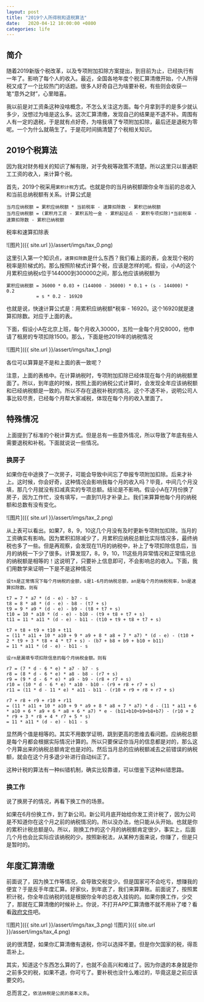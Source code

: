 ```yaml
---
layout: post
title: "2019个人所得税和退税算法"
date:   2020-04-12 10:00:00 +0800
categories: life
---
```


## 简介

随着2019新版个税改革，以及专项附加扣除方案提出，到目前为止，已经执行有一年了。影响了每个人的收入。最近，全国各地年度个税汇算清缴开始，个人所得税又成了一个比较热门的话题。很多人好奇自己为啥要补税，有些则会收获一笔“意外之财”，心里暗喜。

我以前是对工资条这种没啥概念，不怎么关注这方面。每个月拿到手的是多少就认多少，没想过为啥是这么多。这次汇算清缴，发现自己的结果是不退不补。周围有人有一定的退税，于是就有点好奇，为啥我填了专项附加扣除，最后还是退税为零呢。一个为什么就萌生了。于是花时间搞清楚了个税相关知识。

## 2019个税算法

因为我对财务相关的知识了解有限，对于免税等政策不清楚。所以这里只以普通职工工资的收入，来计算个税。

首先，2019个税采用`累积计税`方式。也就是你的当月纳税额跟你全年当前的总收入和当前总纳税额有关系。计算公式是

```text
当月应纳税额 = 累积应纳税额 * 当前税率 - 速算扣除数 - 累积已纳税额
当月应纳税额 = (累积月工资 - 累积五险一金 - 累积起征点 - 累积专项扣除)*当前税率 - 速算扣除数 - 累积已纳税额
```

税率和速算扣除表

![图片]({{ site.url }}/assert/imgs/tax_0.png)

这里引入第一个知识点，`速算扣除数`是什么东西？我们看上面的表，会发现个税的税率是阶梯式的。那么按照阶梯式计算个税，应该是怎样的呢。假设，小A的这个月累积应纳税s位于144000到300000之间，那么他应该纳税额为

```text
累积应纳税额 = 36000 * 0.03 + (144000 - 36000) * 0.1 + (s - 144000) * 0.2
           = s * 0.2 - 16920
```

也就是说，快速计算公式是：用累积应纳税额*税率 - 16920。这个16920就是速算扣除数。对应于上面的表。

下面，假设小A在北京上班，每个月收入30000，五险一金每个月交8000，他申请了租房的专项扣除1500。那么，下面是他2019年的纳税情况

![图片]({{ site.url }}/assert/imgs/tax_1.png)

各位可以算算是不是和上面的表一致呢？

注意，上面的表格中。在计算纳税时，专项附加扣除已经体现在每个月的纳税额里面了。所以，到年底的时候，按照上面的纳税公式计算时，会发现全年应该纳税额和已经纳税额是一致的。所以不存在退税补税的情况。这个不退不补，说明公司人事比较尽责，已经每个月帮大家减税，体现在每个月的收入里面了。

## 特殊情况

上面提到了标准的个税计算方式。但是总有一些意外情况，所以导致了年底有些人需要退税和补税。下面就说说一些情况。

### 换房子

如果你在中途换了一次房子，可能会导致中间忘了申报专项附加扣除。后来才补上。这时候，你会好奇，这种情况会影响我每个月的收入吗？毕竟，中间几个月没填，那几个月就没有扣减真实的专项总额。结论是不影响。假设小A在7月份换了房子，因为工作忙，没有填写，一直到11月才补录上。我们来算算他每个月的纳税额和总数有没有变化。

![图片]({{ site.url }}/assert/imgs/tax_2.png)

从上表可以看出。如果7，8，9，10这几个月没有及时更新专项附加扣除。当月的工资确实有影响。因为累积扣除减少了，月累积应纳税总额比实际情况多，最终纳税也多了一些。但是再观察，会发现在11月的纳税中，补上了专项扣除信息后，当月的纳税一下少了很多。计算发现7，8，9，10，11这些月异常情况和正常情况总的纳税额是相等的！这说明了，只要补上信息即可，不会影响总的收入。下面，我们用数学来证明一下是不是这种情况

```text
设tn是正常情况下每个月纳税的金额，s是1-6月的纳税总额，an是每个月的纳税税率，bn是速算扣除数。则有

t7 = 7 * a7 * (d - e) - b7 - s
t8 = 8 * a8 * (d - e) - b8 - (t7 + s)
t9 = 9 * a9 * (d - e) - b9 - (t8 + t7 + s)
t10 = 10 * a10 * (d - e) - b10 - (t9 + t8 + t7 + s)
t11 = 11 * a11 * (d - e) - b11 - (t10 + t9 + t8 + t7 + s)

t7 + t8 + t9 + t10 + t11 
= (11 * a11 + 10 * a10 + 9 * a9 + 8 * a8 + 7 * a7) * (d - e) - (t10 + 2 * t9 + 3 * t8 + 4 * t7 + s) - (b7 + b8 + b9 + b10 + b11)
= 11 * a11 * (d - e) - b11 - s

设rn是漏填专项扣除信息的每个月纳税金额。则有

r7 = (7 * d - 6 * e) * a7 - b7 - s
r8 = (8 * d - 6 * e) * a8 - b8 - (r7 + s)
r9 = (9 * d - 6 * e) * a9 - b9 - (r8 + r7 + s)
r10 = (10 * d - 6 * e) * a10 - b10 - (r9 + r8 + r7 + s)
r11 = (11 * d - 11 * e) * a11 - b11 - (r10 + r9 + r8 + r7 + s)

r7 + r8 + r9 + r10 + r11 
= (11 * a11 + 10 * a10 + 9 * a9 + 8 * a8 + 7 * a7) * d - (11 * a11 + 6 * a10 + 6 * a9 + 6 * a8 + 6 * a7) * e - (b11+b10+b9+b8+b7) - (r10 + 2 * r9 + 3 * r8 + 4 * r7 + 5 * s)
= 11 * a11 * (d - e) - b11 - s
```

显然两个值是相等的。其实不用数学证明，跳到更高的思维去看问题。应纳税总额是每个月都会根据实际情况计算的。所以只要保证你当月的信息都是对的，那么这个月算出来的纳税总额肯定也是对的。然后当月总的应纳税额减去之前错误的纳税额，就会在这个月多退少补进行自动纠正了。

这种计税的算法有一种纠错机制，确实比较靠谱，可以借鉴下这种纠错思路。

### 换工作

说了换房子的情况，再看下换工作的场景。

如果在6月份换工作，到了新公司。新公司月底开始给你发工资计税了，因为公司是不知道你在这个月之前的纳税情况的。所以没办法，他只能从头开始。也就是你的累积计税总额是0。所以，刚换工作的这个月的纳税额肯定很少，事实上，后面几个月也会比实际应该纳税的少。按照新税法，从某种方面来说，你赚了，但是只是暂时的。

## 年度汇算清缴

前面说了，因为换工作等情况，会导致交税变少。但是国家可不会吃亏，想赚我的便宜？于是反手年度汇算。好家伙，到年底了，我们来算算账。前面说了，按照累积计税，你全年应纳税的钱是根据你全年的总收入挂钩的。如果你换工作，少交了，那就在汇算清缴的时候补上。你说，不打开APP汇算清缴不就不用补了喽？看看[政府文件](http://www.chinatax.gov.cn/chinatax/n810341/n810755/c5147686/5147686/files/ba9ed83762784ae5b05430d6297f798a.pdf)吧。

![图片]({{ site.url }}/assert/imgs/tax_3.png)
![图片]({{ site.url }}/assert/imgs/tax_4.png)

说的很清楚，如果你汇算清缴有退税，你可以选择不要。但是你欠国家的税，得乖乖补上。

其实，知道这个东西怎么算的了，也就不会高兴和难过了。因为你退的本身就是你之前多交的税，如果不退，你可亏了。要补税也没什么难过的，毕竟这是之前应该要交的。

总而言之，`依法纳税是公民的基本义务`。
